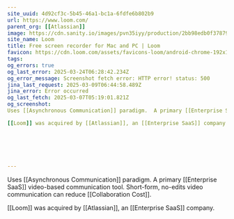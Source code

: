 ```yaml
---
site_uuid: 4d92cf3c-5b45-46a1-bc1a-6fdfe6b802b9
url: https://www.loom.com/
parent_org: [[Atlassian]]
image: https://cdn.sanity.io/images/pvn35iyy/production/2bb98edb0f378799d46fc7aa3564b9ad28604073-1200x627.png
site_name: Loom
title: Free screen recorder for Mac and PC | Loom
favicon: https://cdn.loom.com/assets/favicons-loom/android-chrome-192x192.png
tags: 
og_errors: true
og_last_error: 2025-03-24T06:28:42.234Z
og_error_message: Screenshot fetch error: HTTP error! status: 500
jina_last_request: 2025-03-09T06:44:58.489Z
jina_error: Error occurred
og_last_fetch: 2025-03-07T05:19:01.821Z
og_screenshot: 
Uses [[Asynchronous Communication]] paradigm.  A primary [[Enterprise SaaS]] video-based communication tool.  Short-form, no-edits video communication can reduce [[Collaboration Cost]]. 

[[Loom]] was acquired by [[Atlassian]], an [[Enterprise SaaS]] company.  






---
```


Uses [[Asynchronous Communication]] paradigm.  A primary [[Enterprise SaaS]] video-based communication tool.  Short-form, no-edits video communication can reduce [[Collaboration Cost]]. 

[[Loom]] was acquired by [[Atlassian]], an [[Enterprise SaaS]] company.  





